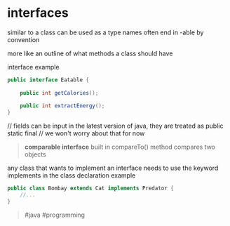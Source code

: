 # interfaces
similar to a class
can be used as a type
names often end in -able by convention

more like an outline of what methods a class should have

interface example
```java
public interface Eatable {
	
	public int getCalories();
	
	public int extractEnergy();
}
```

// fields can be input in the latest version of java, they are treated as public static final
// we won't worry about that for now

> **comparable interface**
> built in compareTo() method
> compares two objects

any class that wants to implement an interface needs to use the keyword implements in the class declaration
example
```java
public class Bombay extends Cat implements Predator {
	//...
}
```

> #java #programming 